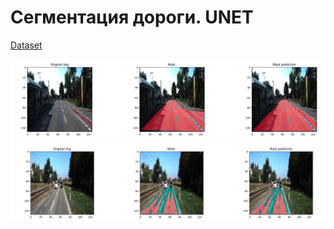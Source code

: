 # Сегментация дороги. UNET

[Dataset](https://www.kaggle.com/code/sakshaymahna/fully-convolutional-network/data)



![result 1](https://github.com/Chularev/cv_projects/blob/main/road_segmentation/result/1.jpg)
![result 2](https://github.com/Chularev/cv_projects/blob//main/road_segmentation/result/2.jpg)
